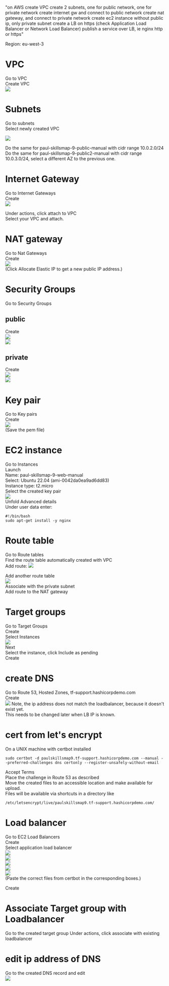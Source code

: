 "on AWS
create VPC
create 2 subnets, one for public network, one for private network
create internet gw and connect to public network
create nat gateway, and connect to private network
create ec2 instance without public ip, only private subnet
create a LB on https (check Application Load Balancer or Network Load Balancer)
publish a service over LB, ie nginx http or https"

Region: eu-west-3

# VPC
Go to VPC  
Create VPC  
![](media/2022-06-02-13-52-36.png)  


# Subnets
Go to subnets  
Select newly created VPC  

![](media/2022-06-02-13-55-46.png)  

Do the same for paul-skillsmap-9-public-manual with cidr range 10.0.2.0/24  
Do the same for paul-skillsmap-9-public2-manual with cidr range 10.0.3.0/24, select a different AZ to the previous one.  


# Internet Gateway
Go to Internet Gateways  
Create  
![](media/2022-06-02-13-59-10.png)  

 Under actions, click attach to VPC  
 Select your VPC and attach.  

 # NAT gateway
 Go to Nat Gateways  
 Create  
![](media/2022-06-08-16-53-41.png)    
 (Click Allocate Elastic IP to get a new public IP address.)  


# Security Groups
Go to Security Groups  
## public
Create  
![](media/2022-06-02-14-22-29.png)    
![](media/2022-06-02-14-21-48.png)  
## private
Create  
![](media/2022-06-02-14-26-06.png)  
![](media/2022-06-02-14-25-47.png)  


# Key pair
Go to Key pairs  
Create  
![](media/2022-06-02-14-17-07.png)  
(Save the pem file)


# EC2 instance
Go to Instances  
Launch   
  Name: paul-skillsmap-9-web-manual  
  Select: Ubuntu 22.04 (ami-0042da0ea9ad6dd83)  
  Instance type: t2.micro  
Select the created key pair  
![](media/2022-06-02-14-28-17.png)  
Unfold Advanced details  
Under user data enter:
```
#!/bin/bash
sudo apt-get install -y nginx
```

# Route table
Go to Route tables  
Find the route table automatically created with VPC  
Add route:
![](media/2022-06-02-14-43-24.png)  

Add another route table  
![](media/2022-06-08-15-58-40.png)  
Associate with the private subnet  
Add route to the NAT gateway  

# Target groups  
Go to Target Groups  
Create  
Select Instances  
![](media/2022-06-02-14-47-37.png)  
Next  
Select the instance, click Include as pending  
Create  


# create DNS
Go to  Route 53, Hosted Zones, tf-support.hashicorpdemo.com  
Create  
![](media/2022-06-08-13-58-09.png)
Note, the ip address does not match the loadbalancer, because it doesn't exist yet.  
This needs to be changed later when LB IP is known.  

# cert from let's encrypt
On a UNIX machine with certbot installed
```
sudo certbot -d paulskillsmap9.tf-support.hashicorpdemo.com --manual --preferred-challenges dns certonly --register-unsafely-without-email
```
Accept Terms  
Place the challenge in Route 53 as described  
Move the created files to an accessible location and make available for upload.  
Files will be available via shortcuts in a directory like 
```
/etc/letsencrypt/live/paulskillsmap9.tf-support.hashicorpdemo.com/
```

# Load balancer
Go to EC2 Load Balancers  
Create  
Select application load balancer  
![](media/2022-06-02-14-44-27.png)  
![](media/2022-06-08-14-14-17.png)  
![](media/2022-06-08-14-15-18.png)  
![](media/2022-06-08-14-16-31.png)  
![](media/2022-06-08-14-17-07.png)  
(Paste the correct files from certbot in the corresponding boxes.)  

Create  

# Associate Target group with Loadbalancer
Go to the created target group
Under actions, click associate with existing loadbalancer  

# edit ip address of DNS
Go to the created DNS record and edit  
![](media/2022-06-08-14-27-44.png)  

